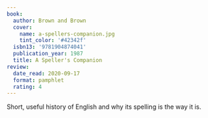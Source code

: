 ```yaml
---
book:
  author: Brown and Brown
  cover:
    name: a-spellers-companion.jpg
    tint_color: '#42342f'
  isbn13: '9781904874041'
  publication_year: 1987
  title: A Speller's Companion
review:
  date_read: 2020-09-17
  format: pamphlet
  rating: 4
---
```


Short, useful history of English and why its spelling is the way it is.